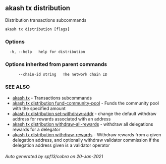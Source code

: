 ## akash tx distribution

Distribution transactions subcommands

```
akash tx distribution [flags]
```

### Options

```
  -h, --help   help for distribution
```

### Options inherited from parent commands

```
      --chain-id string   The network chain ID
```

### SEE ALSO

* [akash tx](akash_tx.md)	 - Transactions subcommands
* [akash tx distribution fund-community-pool](akash_tx_distribution_fund-community-pool.md)	 - Funds the community pool with the specified amount
* [akash tx distribution set-withdraw-addr](akash_tx_distribution_set-withdraw-addr.md)	 - change the default withdraw address for rewards associated with an address
* [akash tx distribution withdraw-all-rewards](akash_tx_distribution_withdraw-all-rewards.md)	 - withdraw all delegations rewards for a delegator
* [akash tx distribution withdraw-rewards](akash_tx_distribution_withdraw-rewards.md)	 - Withdraw rewards from a given delegation address, and optionally withdraw validator commission if the delegation address given is a validator operator

###### Auto generated by spf13/cobra on 20-Jan-2021
